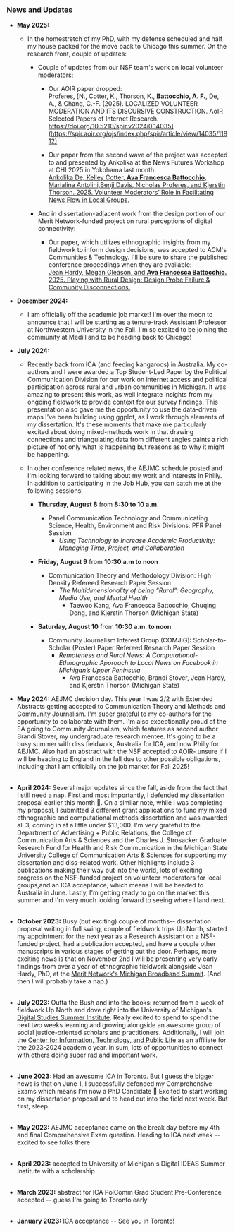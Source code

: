### News and Updates

- **May 2025:**
    - In the homestretch of my PhD, with my defense scheduled and half my house packed for the move back to Chicago this summer. On the research front, couple of updates:
      
        - Couple of updates from our NSF team's work on local volunteer moderators:
          
            - Our AOIR paper dropped: <br> Proferes, [N., Cotter, K., Thorson, K., **Battocchio, A. F.**, De, A., & Chang, C.-F. (2025). LOCALIZED VOLUNTEER MODERATION AND ITS DISCURSIVE CONSTRUCTION. AoIR Selected Papers of Internet Research. https://doi.org/10.5210/spir.v2024i0.14035](https://spir.aoir.org/ojs/index.php/spir/article/view/14035/11812)
              
            - Our paper from the second wave of the project was accepted to and presented by Ankolika at the News Futures Workshop at CHI 2025 in Yokohama last month: <br> [Ankolika De, Kelley Cotter, **Ava Francesca Battocchio**, Marialina Antolini,Benji Davis, Nicholas Proferes, and Kjerstin Thorson. 2025. Volunteer Moderators’ Role in Facilitating News Flow in Local Groups.](https://pennstateoffice365-my.sharepoint.com/:b:/g/personal/apd5873_psu_edu/EXdNyBiv089Ou_T82-R0ZboBXgiVKK2RbCQIkk7ZXChZ6Q?e=hcvSYs)
         
        - And in dissertation-adjacent work from the design portion of our Merit Network-funded project on rural perceptions of digital connectivity:
          
            - Our paper, which utilizes ethnographic insights from my fieldwork to inform design decisions, was accepted to ACM's Communities & Technology. I'll be sure to share the published conference proceedings when they are available: <br> [Jean Hardy, Megan Gleason, and **Ava Francesca Battocchio.** 2025. Playing with Rural Design: Design Probe Failure & Community Disconnections.](https://2025.comtech.community)

- **December 2024:**
    - I am officially off the academic job market! I'm over the moon to announce that I will be starting as a tenure-track Assistant Professor at Northwestern University in the Fall. I'm so excited to be joining the community at Medill and to be heading back to Chicago!
- **July 2024:**
    - Recently back from ICA (and feeding kangaroos) in Australia. My co-authors and I were awarded a Top Student-Led Paper by the Political Communication Division for our work on internet access and political participation across rural and urban communities in Michigan. It was amazing to present this work, as well integrate insights from my ongoing fieldwork to provide context for our survey findings. This presentation also gave me the opportunity to use the data-driven maps I've been building using ggplot, as I work through elements of my dissertation. It's these moments that make me particularly excited about doing mixed-methods work in that drawing connections and triangulating data from different angles paints a rich picture of not only what is happening but reasons as to why it might be happening.

    - In other conference related news, the AEJMC schedule posted and I'm looking forward to talking about my work and interests in Philly. In addition to participating in the Job Hub, you can catch me at the following sessions:


        - **Thursday, August 8** from **8:30 to 10 a.m.**
            - Panel Communication Technology and Communicating Science, Health, Environment and Risk Divisions: PFR Panel Session
                - *Using Technology to Increase Academic Productivity: Managing Time, Project, and Collaboration*

        - **Friday, August 9** from **10:30 a.m to noon**
            - Communication Theory and Methodology Division: High Density Refereed Research Paper Session
                - *The Multidimensionality of being “Rural”: Geography, Media Use, and Mental Health*
                    - Taewoo Kang, Ava Francesca Battocchio, Chuqing Dong, and Kjerstin Thorson (Michigan State)

        - **Saturday, August 10** from **10:30 a.m. to noon**
            - Community Journalism Interest Group (COMJIG): Scholar-to-Scholar (Poster) Paper Refereed Research Paper Session
                - *Remoteness and Rural News: A Computational-Ethnographic Approach to Local News on Facebook in Michigan’s Upper Peninsula*
                    - Ava Francesca Battocchio, Brandi Stover, Jean Hardy, and Kjerstin Thorson (Michigan State)

- **May 2024:**
     AEJMC decision day. This year I was 2/2 with Extended Abstracts getting accepted to Communication Theory and Methods and Community Journalism. I'm super grateful to my co-authors for the opportunity to collaborate with them. I'm also exceptionally proud of the EA going to Community Journalism, which features as second author Brandi Stover, my undergraduate research mentee. It's going to be a busy summer with diss fieldwork, Australia for ICA, and now Philly for AEJMC. Also had an abstract with the NSF accepted to AOIR- unsure if I will be heading to England in the fall due to other possible obligations, including that I am officially on the job market for Fall 2025! <br><br>

- **April 2024:**
    Several major updates since the fall, aside from the fact that I still need a nap. First and most importantly, I defended my dissertation proposal earlier this month 🎉. On a similar note, while I was completing my proposal, I submitted 3 different grant applications to fund my mixed ethnographic and computational methods dissertation and was awarded all 3, coming in at a little under $13,000. I'm very grateful to the Department of Advertising + Public Relations, the College of Communication Arts & Sciences and the Charles J. Strosacker Graduate Research Fund for Health and Risk Communication in the Michigan State University College of Communication Arts & Sciences for supporting my dissertation and diss-related work. Other highlights include 3 publications making their way out into the world, lots of exciting progress on the NSF-funded project on volunteer moderators for local groups,and an ICA acceptance, which means I will be headed to Australia in June. Lastly, I'm getting ready to go on the market this summer and I'm very much looking forward to seeing where I land next.<br><br>

- **October 2023:**
    Busy (but exciting) couple of months-- dissertation proposal writing in full swing, couple of fieldwork trips Up North, started my appointment for the next year as a Research Assistant on a NSF-funded project, had a publication accepted, and have a couple other manuscripts in various stages of getting out the door. Perhaps, more exciting news is that on November 2nd I will be presenting very early findings from over a year of ethnographic fieldwork alongside Jean Hardy, PhD, at the [Merit Network's Michigan Broadband Summit](https://www.merit.edu/community/events/michigan-broadband-summit-2023/#agenda). (And then I will probably take a nap.)<br><br>

- **July 2023:**
    Outta the Bush and into the books: returned from a week of fieldwork Up North and dove right into the University of Michigan's [Digital Studies Summer Institute](https://www.digitalstudies.umich.edu/digital-ideas/2023.html). Really excited to spend to spend the next two weeks learning and growing alongside an awesome group of social justice-oriented scholars and practitioners. Additionally, I will join the [Center for Information, Technology, and Public Life](https://citap.unc.edu/) as an affiliate for the 2023-2024 academic year. In sum, lots of opportunities to connect with others doing super rad and important work.<br><br>

- **June 2023:**
    Had an awesome ICA in Toronto. But I guess the bigger news is that on June 1, I successfully defended my Comprehensive Exams which means I'm now a PhD Candidate 🎉 Excited to start working on my dissertation proposal and to head out into the field next week. But first, sleep.<br><br>

- **May 2023:**
    AEJMC acceptance came on the break day before my 4th and final Comprehensive Exam question. Heading to ICA next week -- excited to see folks there<br><br>

- **April 2023:**
    accepted to University of Michigan's Digital IDEAS Summer Institute with a scholarship <br><br>

- **March 2023:**
    abstract for ICA PolComm Grad Student Pre-Conference accepted -- guess I'm going to Toronto early<br><br>

- **January 2023:**
    ICA acceptance -- See you in Toronto! <br><br>
